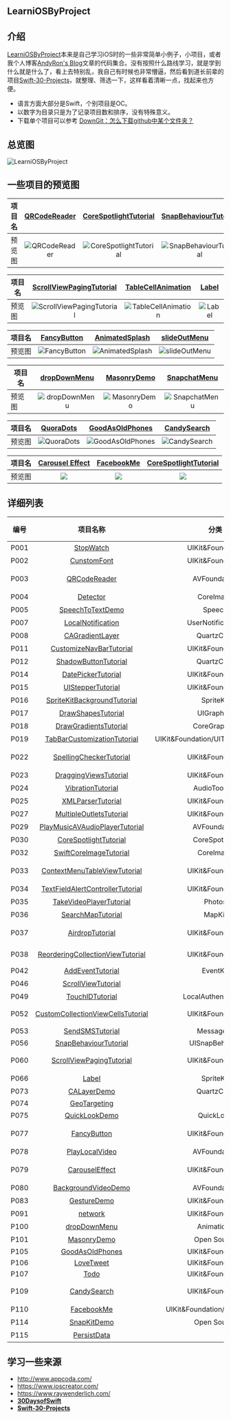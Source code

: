 LearniOSByProject
-------


## 介绍


[LearniOSByProject](https://github.com/andyRon/LearniOSByProject)本来是自己学习iOS时的一些非常简单小例子，小项目，或者我个人博客[AndyRon's Blog](http://andyron.com)文章的代码集合。没有按照什么路线学习，就是学到什么就是什么了，看上去特别乱，我自己有时候也非常懵逼，然后看到道长前辈的项目[Swift-30-Projects](https://github.com/soapyigu/Swift-30-Projects)，就整理、筛选一下，这样看着清晰一点，找起来也方便。  

- 语言方面大部分是Swift，个别项目是OC。
- 以数字为目录只是为了记录项目数和排序，没有特殊意义。
- 下载单个项目可以参考 [DownGit：怎么下载github中某个文件夹？](http://andyron.com/2017/downgit)


## 总览图
![LearniOSByProject](LearniOSByProject.png)



## 一些项目的预览图


|  项目名      |  [QRCodeReader](./P003-QRCodeReader/)    |  [CoreSpotlightTutorial](./P030-CoreSpotlightTutorial/)    |  [SnapBehaviourTutorial](./P056-SnapBehaviourTutorial/) |
| ---- 		| :----: | :----: | :--------------------------------------------: |
| 预览图     |  ![QRCodeReader](./P003-QRCodeReader/QRCodeReader.gif)  |  ![CoreSpotlightTutorial](./P030-CoreSpotlightTutorial/CoreSpotlightTutorial.gif) |  ![SnapBehaviourTutorial](./P056-SnapBehaviourTutorial/SnapBehaviourTutorial.gif)  |

|  项目名      | [ScrollViewPagingTutorial](./P060-ScrollViewPagingTutorial/)  |  [TableCellAnimation](./65/)   |  [Label](./P066-Label/) |
| ---- 		| :----: | :----: | :--------------------------------------------: |
| 预览图     | ![ScrollViewPagingTutorial](./P060-ScrollViewPagingTutorial/ScrollViewPagingTutorial.gif)   | ![TableCellAnimation](./65/TableCellAnimation.gif)  |   ![Label](./P066-Label/Label.gif)  |

|  项目名      | [FancyButton](./P077-FancyButton/)  | [AnimatedSplash](./P082-AnimatedSplash/)   | [slideOutMenu](./P097-slideOutMenu/)  |
| ---- 		| :----: | :----: | :--------------------------------------------: |
| 预览图     |  ![FancyButton](./P077-FancyButton/FancyButton.jpg)  |  ![AnimatedSplash](./P082-AnimatedSplash/AnimatedSplash.gif)  |  ![slideOutMenu](./P097-slideOutMenu/slideOutMenu.gif) |


|  项目名      |  [dropDownMenu](./P100-dropDownMenu/) |  [MasonryDemo](./P101-MasonryDemo/)  |  [SnapchatMenu](./P102-SnapchatMenu/) |
| ---- 		| :----: | :----: | :--------------------------------------------: |
| 预览图     |  ![dropDownMenu](./P100-dropDownMenu/dropDownMenu.gif)  |  ![MasonryDemo](./P101-MasonryDemo/MasonryDemo.jpg)  |  ![SnapchatMenu](./P102-SnapchatMenu/SnapchatMenu.gif) |

|  项目名      | [QuoraDots](./P103-ARQuoraDots/)  |  [GoodAsOldPhones](./P105-GoodAsOldPhones/)  | [CandySearch](./P109-CandySearch/)  |
| ---- 		| :----: | :----: | :--------------------------------------------: |
| 预览图     | ![QuoraDots](./P103-ARQuoraDots/ARQuoraDots.gif)   |  ![GoodAsOldPhones](./P105-GoodAsOldPhones/GoodAsOldPhones.gif)  | ![CandySearch](./P109-CandySearch/CandySearch.gif)  |

|  项目名      | [Carousel Effect](./P079-CarouselEffect/)  | [FacebookMe](P110-FacebookMe/)   |  [CoreSpotlightTutorial](P030-CoreSpotlightTutorial/) |
| ---- 		| :----: | :----: | :--------------------------------------------: |
| 预览图     |  ![](./P079-CarouselEffect/CarouselEffect.gif)  | ![](P110-FacebookMe/FacebookMe.jpg)   | ![](P030-CoreSpotlightTutorial/CoreSpotlightTutorial.gif)  |



## 详细列表



| 编号  | 项目名称 | 分类     | 介绍 		  | 备注 |
| ---- | :----: | :-----: | :-----------: | :----: |
| P001  | [StopWatch](P001-StopWatch/) | UIKit&Foundation | `Timer`简单使用 |        | 
| P002 | [CunstomFont](P002-CunstomFont/) | UIKit&Foundation | 加载字体文件修改字体 |  |
| P003 | [QRCodeReader](P003-QRCodeReader/) | AVFoundation | 用`AVFoundation`来识别二维码or条形码 | |
| P004 | [Detector](P004-Detector/) | CoreImage | 用**CoreImage**进行面部识别 | |
| P005 | [SpeechToTextDemo](P005-SpeechToTextDemo/) | Speech | 语音转换为文字 | |
| P007 | [LocalNotification](P007-LocalNotification/) | UserNotifications | 本地通知 | |
| P008 | [CAGradientLayer](P008-CAGradientLayer/) | QuartzCore | 颜色渐变 | |
| P011 | [CustomizeNavBarTutorial](P011-CustomizeNavBarTutorial/) | UIKit&Foundation | 定制导航栏 | |
| P012 | [ShadowButtonTutorial](P012-ShadowButtonTutorial/) | QuartzCore | button的阴影 | |
| P014 | [DatePickerTutorial](P014-DatePickerTutorial/) | UIKit&Foundation | 日期选择器使用 | |
| P015 | [UIStepperTutorial](P015-UIStepperTutorial/) | UIKit&Foundation | `UIStepper`的使用 | |
| P016 | [SpriteKitBackgroundTutorial](P016-SpriteKitBackgroundTutorial/) | SpriteKit | `SpriteKit`背景设置 | |
| P017 | [DrawShapesTutorial](P017-DrawShapesTutorial/) | UIGraphics | UIGraphics 基本使用 | |
| P018 | [DrawGradientsTutorial](P018-DrawGradientsTutorial/) | CoreGraphics | `CGGradient`制作渐变色 | |
| P019 | [TabBarCustomizationTutorial](P019-TabBarCustomizationTutorial/) | UIKit&Foundation/UITabBarController | 定制TabBar | |
| P022 | [SpellingCheckerTutorial](P022-SpellingCheckerTutorial/) | UIKit&Foundation | 通过`UITextChecker`检查英语单词拼写是否正确 | |
| P023 | [DraggingViewsTutorial](P023-DraggingViewsTutorial/) | UIKit&Foundation | 视图拖动 | |
| P024 | [VibrationTutorial](P024-VibrationTutorial/) | AudioToolbox | 震动 | |
| P025 | [XMLParserTutorial](P025-XMLParserTutorial/) | UIKit&Foundation | XML文件解析 | |
| P027 | [MultipleOutletsTutorial](P027-MultipleOutletsTutorial/) | UIKit&Foundation | `UIView`的`tag`使用和事件添加 | |
| P029 | [PlayMusicAVAudioPlayerTutorial](P029-PlayMusicAVAudioPlayerTutorial/) | AVFoundation | 音频的播放、暂停和停止。 | |
| P030 | [CoreSpotlightTutorial](P030-CoreSpotlightTutorial/) | CoreSpotlight | CoreSpotlight的使用 | |
| P032 | [SwiftCoreImageTutorial](P032-SwiftCoreImageTutorial/) | CoreImage | `CoreImage`的图片滤镜功能 | |
| P033 | [ContextMenuTableViewTutorial](P033-ContextMenuTableViewTutorial/) | UIKit&Foundation | TableView的的cut/copy/paste操作 | |
| P034 | [TextFieldAlertControllerTutorial](P034-TextFieldAlertControllerTutorial/) | UIKit&Foundation | UIAlertController的简单使用 | |
| P035 | [TakeVideoPlayerTutorial](P035-TakeVideoPlayerTutorial/) | Photos | 拍摄视频和查看图库 | |
| P036 | [SearchMapTutorial](P036-SearchMapTutorial/) | MapKit | 地图搜索 | |
| P037 | [AirdropTutorial](P037-AirdropTutorial/) | UIKit&Foundation | UIActivityViewController 分享| |
| P038 | [ReorderingCollectionViewTutorial](P038-ReorderingCollectionViewTutorial/) | UIKit&Foundation | `UICollectionViewController`的基本使用 | |
| P042 | [AddEventTutorial](P042-AddEventTutorial/) | EventKit | 向日历中添加提醒 | |
| P046 | [ScrollViewTutorial](P046-ScrollViewTutorial/) | | `UIScrollView`的简单使用 | |
| P049 | [TouchIDTutorial](P049-TouchIDTutorial/) | LocalAuthentication | TouchID的简单使用 | |
| P052 | [CustomCollectionViewCellsTutorial](P052-CustomCollectionViewCellsTutorial/) | UIKit&Foundation | UICollectionViewController的简单使用 | |
| P053 | [SendSMSTutorial](P053-SendSMSTutorial/) | MessageUI | 调用**信息**APP发送短信 | |
| P056 | [SnapBehaviourTutorial](P056-SnapBehaviourTutorial/) | UISnapBehavior | | |
| P060 | [ScrollViewPagingTutorial](P060-ScrollViewPagingTutorial/) | UIKit&Foundation | 用`UIScrollView`做左右翻页效果 | |
| P066 | [Label](P066-Label/) | SpriteKit | SpriteKit学习 | |
| P073 | [CALayerDemo](P073-CALayerDemo/) | QuartzCore | CALayer基础 | |
| P074 | [GeoTargeting](P074-GeoTargeting/) | | | |
| P075 | [QuickLookDemo](P075-QuickLookDemo/) | QuickLook | `QuickLook`的使用 | |
| P077 | [FancyButton](P077-FancyButton/) | UIKit&Foundation | IBDesignable和IBInspectable的使用 | |
| P078 | [PlayLocalVideo](P078-PlayLocalVideo/) | AVFoundation | 本地视频播放 | |
| P079 | [CarouselEffect](P079-CarouselEffect/) | UIKit&Foundation | 用`UICollectionView`实现照片横屏滑动 | |
| P080 | [BackgroundVideoDemo](P080-BackgroundVideoDemo/) | AVFoundation | 视频背景 | |
| P083 | [GestureDemo](P083-GestureDemo/) | UIKit&Foundation | 手势处理示例集合 | |
| P091 | [network](P091-network/) | UIKit&Foundation | 网络基础例子 | OC|
| P100 | [dropDownMenu](P100-dropDownMenu/) | Animations | 简单的下拉菜单 | |
| P101 | [MasonryDemo](P101-MasonryDemo/) | Open Source | Masonry实现一个计算器界面 | |
| P105 | [GoodAsOldPhones](P105-GoodAsOldPhones/) | UIKit&Foundation | | |
| P106 | [LoveTweet](P106-LoveTweet/) | UIKit&Foundation | | |
| P107 | [Todo](P107-Todo/) | UIKit&Foundation | | |
| P109 | [CandySearch](P109-CandySearch/) | UIKit&Foundation | UISearchController和UISplitViewController的使用 | |
| P110 | [FacebookMe](P110-FacebookMe/) | UIKit&Foundation/UITableView | 模仿Facebook个人页面 |  |
| P114 | [SnapKitDemo](P114-SnapKitDemo/) | Open Source | SnapKit实现一个计算器界面 | |
| P115 | [PersistData](P115-PersistData) | | 数据持久化的几个例子| |




## 学习一些来源

- http://www.appcoda.com/
- https://www.ioscreator.com/
- https://www.raywenderlich.com/
- **[30DaysofSwift](https://github.com/allenwong/30DaysofSwift)**
- **[Swift-30-Projects](https://github.com/soapyigu/Swift-30-Projects)**
















